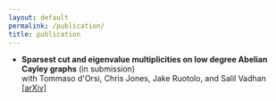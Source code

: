 ```yaml
---
layout: default  
permalink: /publication/  
title: publication
---
```


* **Sparsest cut and eigenvalue multiplicities on low degree Abelian Cayley graphs** (in submission)  
with Tommaso d'Orsi, Chris Jones, Jake Ruotolo, and Salil Vadhan  
[[arXiv]](https://arxiv.org/abs/2412.17115)  